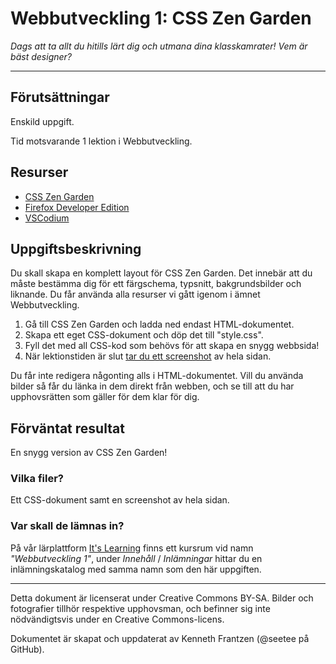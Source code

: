 # Webbutveckling 1: CSS Zen Garden

_Dags att ta allt du hitills lärt dig och utmana dina klasskamrater! Vem är bäst designer?_  

---

## Förutsättningar

Enskild uppgift.   

Tid motsvarande 1 lektion i Webbutveckling.   

## Resurser

* [CSS Zen Garden](http://csszengarden.com/)   
* [Firefox Developer Edition](https://www.mozilla.org/sv-SE/firefox/developer/)
* [VSCodium](https://vscodium.com/)   

## Uppgiftsbeskrivning

Du skall skapa en komplett layout för CSS Zen Garden. Det innebär att du måste bestämma dig för ett färgschema, typsnitt, bakgrundsbilder och liknande. Du får använda alla resurser vi gått igenom i ämnet Webbutveckling. 

1) Gå till CSS Zen Garden och ladda ned endast HTML-dokumentet.   
2) Skapa ett eget CSS-dokument och döp det till "style.css".  
3) Fyll det med all CSS-kod som behövs för att skapa en snygg webbsida! 
4) När lektionstiden är slut [tar du ett screenshot](https://support.mozilla.org/en-US/kb/take-screenshots-firefox) av hela sidan.   

Du får inte redigera någonting alls i HTML-dokumentet. Vill du använda bilder så får du länka in dem direkt från webben, och se till att du har upphovsrätten som gäller för dem klar för dig.   

## Förväntat resultat

En snygg version av CSS Zen Garden!    

### Vilka filer?

Ett CSS-dokument samt en screenshot av hela sidan.   

### Var skall de lämnas in?

På vår lärplattform [It's Learning](https://stenungsund.itslearning.com/) finns ett kursrum vid namn _"Webbutveckling 1"_, under _Innehåll_ / _Inlämningar_ hittar du en inlämningskatalog med samma namn som den här uppgiften.

---

Detta dokument är licenserat under Creative Commons BY-SA. Bilder och fotografier tillhör respektive upphovsman, och befinner sig inte nödvändigtsvis under en Creative Commons-licens.

Dokumentet är skapat och uppdaterat av Kenneth Frantzen (@seetee på GitHub).
